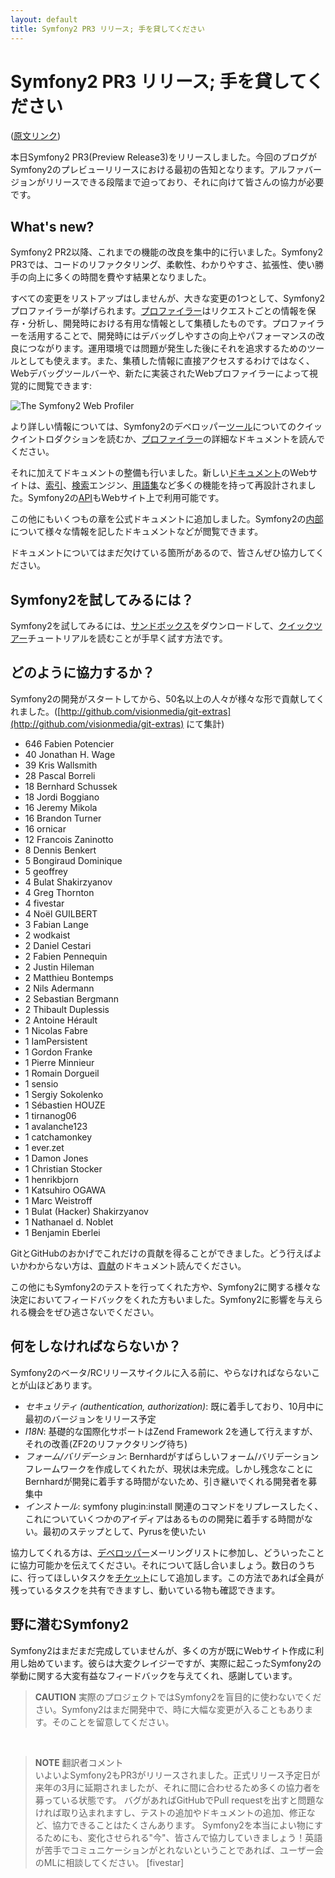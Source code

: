 ```yaml
---
layout: default
title: Symfony2 PR3 リリース; 手を貸してください
---
```


Symfony2 PR3 リリース; 手を貸してください
=========================================

([原文リンク](http://www.symfony-project.org/blog/2010/09/13/symfony2-pr3-released-the-need-for-help))

本日Symfony2 PR3(Preview Release3)をリリースしました。今回のブログがSymfony2のプレビューリリースにおける最初の告知となります。アルファバージョンがリリースできる段階まで迫っており、それに向けて皆さんの協力が必要です。


What's new?
-------------

Symfony2 PR2以降、これまでの機能の改良を集中的に行いました。Symfony2 PR3では、コードのリファクタリング、柔軟性、わかりやすさ、拡張性、使い勝手の向上に多くの時間を費やす結果となりました。

すべての変更をリストアップはしませんが、大きな変更の1つとして、Symfony2 プロファイラーが挙げられます。[プロファイラー](http://docs.symfony-reloaded.org/guides/internals/profiler.html)はリクエストごとの情報を保存・分析し、開発時における有用な情報として集積したものです。プロファイラーを活用することで、開発時にはデバッグしやすさの向上やパフォーマンスの改良につながります。運用環境では問題が発生した後にそれを追求するためのツールとしても使えます。また、集積した情報に直接アクセスするわけではなく、Webデバッグツールバーや、新たに実装されたWebプロファイラーによって視覚的に閲覧できます:

![The Symfony2 Web Profiler](http://symfony-reloaded.org/images/webprofiler.jpg)


より詳しい情報については、Symfony2のデベロッパー[ツール](http://symfony-reloaded.org/tools)についてのクイックイントロダクションを読むか、[プロファイラー](http://docs.symfony-reloaded.org/guides/internals/profiler.html)の詳細なドキュメントを読んでください。

それに加えてドキュメントの整備も行いました。新しい[ドキュメント](http://docs.symfony-reloaded.org/)のWebサイトは、[索引](http://docs.symfony-reloaded.org/genindex.htmlhttp://docs.symfony-reloaded.org/genindex.html)、[検索](http://docs.symfony-reloaded.org/search.html)エンジン、[用語集](http://docs.symfony-reloaded.org/glossary.html)など多くの機能を持って再設計されました。Symfony2の[API](http://api.symfony-reloaded.org/PR3/index.html)もWebサイト上で利用可能です。

この他にもいくつもの章を公式ドキュメントに追加しました。Symfony2の[内部](http://docs.symfony-reloaded.org/guides/internals/overview.html)について様々な情報を記したドキュメントなどが閲覧できます。

ドキュメントについてはまだ欠けている箇所があるので、皆さんぜひ協力してください。


Symfony2を試してみるには？
---------------------------

Symfony2を試してみるには、[サンドボックス](http://symfony-reloaded.org/code)をダウンロードして、[クイックツアー](http://docs.symfony-reloaded.org/quick_tour/the_big_picture.html)チュートリアルを読むことが手早く試す方法です。


どのように協力するか？
------------------------

Symfony2の開発がスタートしてから、50名以上の人々が様々な形で貢献してくれました。([http://github.com/visionmedia/git-extras](http://github.com/visionmedia/git-extras) にて集計)

- 646 Fabien Potencier
- 40 Jonathan H. Wage
- 39 Kris Wallsmith
- 28 Pascal Borreli
- 18 Bernhard Schussek
- 18 Jordi Boggiano
- 16 Jeremy Mikola
- 16 Brandon Turner
- 16 ornicar
- 12 Francois Zaninotto
- 8 Dennis Benkert
- 5 Bongiraud Dominique
- 5 geoffrey
- 4 Bulat Shakirzyanov
- 4 Greg Thornton
- 4 fivestar
- 4 Noël GUILBERT
- 3 Fabian Lange
- 2 wodkaist
- 2 Daniel Cestari
- 2 Fabien Pennequin
- 2 Justin Hileman
- 2 Matthieu Bontemps
- 2 Nils Adermann
- 2 Sebastian Bergmann
- 2 Thibault Duplessis
- 2 Antoine Hérault
- 1 Nicolas Fabre
- 1 IamPersistent
- 1 Gordon Franke
- 1 Pierre Minnieur
- 1 Romain Dorgueil
- 1 sensio
- 1 Sergiy Sokolenko
- 1 Sébastien HOUZE
- 1 tirnanog06
- 1 avalanche123
- 1 catchamonkey
- 1 ever.zet
- 1 Damon Jones
- 1 Christian Stocker
- 1 henrikbjorn
- 1 Katsuhiro OGAWA
- 1 Marc Weistroff
- 1 Bulat (Hacker) Shakirzyanov
- 1 Nathanael d. Noblet
- 1 Benjamin Eberlei

GitとGitHubのおかげでこれだけの貢献を得ることができました。どう行えばよいかわからない方は、[貢献](http://docs.symfony-reloaded.org/contributing/code/index.html)のドキュメント読んでください。

この他にもSymfony2のテストを行ってくれた方や、Symfony2に関する様々な決定においてフィードバックをくれた方もいました。Symfony2に影響を与えられる機会をぜひ逃さないでください。


何をしなければならないか？
------------------------------

Symfony2のベータ/RCリリースサイクルに入る前に、やらなければならないことが山ほどあります。

- *セキュリティ (authentication, authorization)*: 既に着手しており、10月中に最初のバージョンをリリース予定
- *I18N*: 基礎的な国際化サポートはZend Framework 2を通して行えますが、それの改善(ZF2のリファクタリング待ち)
- *フォーム/バリデーション*: Bernhardがすばらしいフォーム/バリデーションフレームワークを作成してくれたが、現状は未完成。しかし残念なことにBernhardが開発に着手する時間がないため、引き継いでくれる開発者を募集中
- *インストール*: symfony plugin:install 関連のコマンドをリプレースしたく、これについていくつかのアイディアはあるものの開発に着手する時間がない。最初のステップとして、Pyrusを使いたい

協力してくれる方は、[デベロッパー](http://groups.google.com/group/symfony-devs)メーリングリストに参加し、どういったことに協力可能かを伝えてください。それについて話し合いましょう。数日のうちに、行ってほしいタスクを[チケット](http://trac.symfony-project.org/report/24)にして追加します。この方法であれば全員が残っているタスクを共有できますし、動いている物も確認できます。


野に潜むSymfony2
----------------------

Symfony2はまだまだ完成していませんが、多くの方が既にWebサイト作成に利用し始めています。彼らは大変クレイジーですが、実際に起こったSymfony2の挙動に関する大変有益なフィードバックを与えてくれ、感謝しています。

> **CAUTION**
> 実際のプロジェクトではSymfony2を盲目的に使わないでください。Symfony2はまだ開発中で、時に大幅な変更が入ることもあります。そのことを留意してください。

<br />

> **NOTE**
> 翻訳者コメント<br />
> いよいよSymfony2もPR3がリリースされました。正式リリース予定日が来年の3月に延期されましたが、それに間に合わせるため多くの協力者を募っている状態です。
> バグがあればGitHubでPull requestを出すと問題なければ取り込まれますし、テストの追加やドキュメントの追加、修正など、協力できることはたくさんあります。
> Symfony2を本当によい物にするためにも、変化させられる"今"、皆さんで協力していきましょう！英語が苦手でコミュニケーションがとれないということであれば、ユーザー会のMLに相談してください。 [fivestar]

